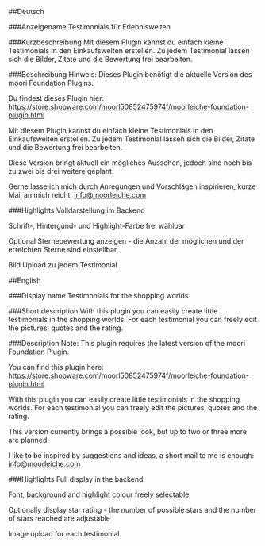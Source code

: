 ##Deutsch

###Anzeigename
Testimonials für Erlebniswelten

###Kurzbeschreibung
Mit diesem Plugin kannst du einfach kleine Testimonials in den Einkaufswelten erstellen. Zu jedem Testimonial lassen sich die Bilder, Zitate und die Bewertung frei bearbeiten.

###Beschreibung
Hinweis: Dieses Plugin benötigt die aktuelle Version des moori Foundation Plugins.

Du findest dieses Plugin hier: https://store.shopware.com/moorl50852475974f/moorleiche-foundation-plugin.html

Mit diesem Plugin kannst du einfach kleine Testimonials in den Einkaufswelten erstellen. Zu jedem Testimonial lassen sich die Bilder, Zitate und die Bewertung frei bearbeiten.

Diese Version bringt aktuell ein mögliches Aussehen, jedoch sind noch bis zu zwei bis drei weitere geplant.

Gerne lasse ich mich durch Anregungen und Vorschlägen inspirieren, kurze Mail an mich reicht: info@moorleiche.com

###Highlights
Volldarstellung im Backend

Schrift-, Hintergund- und Highlight-Farbe frei wählbar

Optional Sternebewertung anzeigen - die Anzahl der möglichen und der erreichten Sterne sind einstellbar

Bild Upload zu jedem Testimonial

##English

###Display name
Testimonials for the shopping worlds

###Short description
With this plugin you can easily create little testimonials in the shopping worlds. For each testimonial you can freely edit the pictures, quotes and the rating.

###Description
Note: This plugin requires the latest version of the moori Foundation Plugin.

You can find this plugin here: https://store.shopware.com/moorl50852475974f/moorleiche-foundation-plugin.html

With this plugin you can easily create little testimonials in the shopping worlds. For each testimonial you can freely edit the pictures, quotes and the rating.

This version currently brings a possible look, but up to two or three more are planned.

I like to be inspired by suggestions and ideas, a short mail to me is enough: info@moorleiche.com

###Highlights
Full display in the backend

Font, background and highlight colour freely selectable

Optionally display star rating - the number of possible stars and the number of stars reached are adjustable

Image upload for each testimonial


